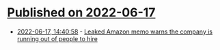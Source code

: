 # [Published on 2022-06-17](index.md)

* [2022-06-17, 14:40:58](https://news.ycombinator.com/item?id=31778909) - [Leaked Amazon memo warns the company is running out of people to hire](https://www.vox.com/recode/23170900/leaked-amazon-memo-warehouses-hiring-shortage)
